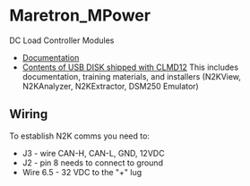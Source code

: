 # Maretron_MPower

DC Load Controller Modules

* [Documentation](docs)
* [Contents of USB DISK shipped with CLMD12](https://thayermahan-my.sharepoint.com/:f:/p/jcorcoran/EhA2ZhF0i9JKsjyyqnFF2ZcBiykFItC3XT-6K0nYPWfogw?e=kfqcGf)
  This includes documentation, training materials, and installers (N2KView, N2KAnalyzer, N2KExtractor, DSM250 Emulator) 


## Wiring

To establish N2K comms you need to:
  * J3 - wire CAN-H, CAN-L, GND, 12VDC
  * J2 - pin 8 needs to connect to ground
  * Wire 6.5 - 32 VDC to the "+" lug

